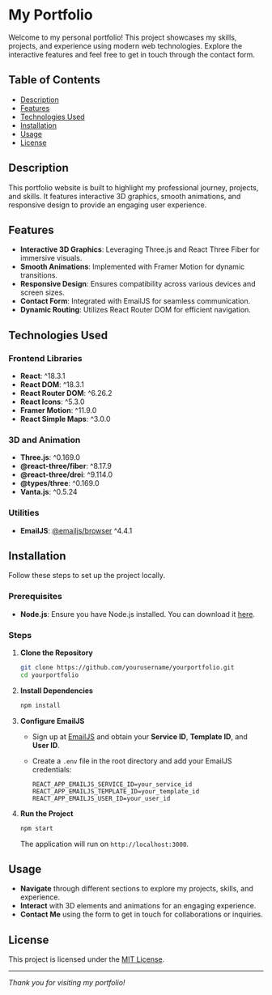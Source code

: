 # My Portfolio

Welcome to my personal portfolio! This project showcases my skills, projects, and experience using modern web technologies. Explore the interactive features and feel free to get in touch through the contact form.

## Table of Contents

- [Description](#description)
- [Features](#features)
- [Technologies Used](#technologies-used)
- [Installation](#installation)
- [Usage](#usage)
- [License](#license)

## Description

This portfolio website is built to highlight my professional journey, projects, and skills. It features interactive 3D graphics, smooth animations, and responsive design to provide an engaging user experience.

## Features

- **Interactive 3D Graphics**: Leveraging Three.js and React Three Fiber for immersive visuals.
- **Smooth Animations**: Implemented with Framer Motion for dynamic transitions.
- **Responsive Design**: Ensures compatibility across various devices and screen sizes.
- **Contact Form**: Integrated with EmailJS for seamless communication.
- **Dynamic Routing**: Utilizes React Router DOM for efficient navigation.

## Technologies Used

### Frontend Libraries

- **React**: ^18.3.1
- **React DOM**: ^18.3.1
- **React Router DOM**: ^6.26.2
- **React Icons**: ^5.3.0
- **Framer Motion**: ^11.9.0
- **React Simple Maps**: ^3.0.0

### 3D and Animation

- **Three.js**: ^0.169.0
- **@react-three/fiber**: ^8.17.9
- **@react-three/drei**: ^9.114.0
- **@types/three**: ^0.169.0
- **Vanta.js**: ^0.5.24

### Utilities

- **EmailJS**: [@emailjs/browser](https://www.npmjs.com/package/@emailjs/browser) ^4.4.1

## Installation

Follow these steps to set up the project locally.

### Prerequisites

- **Node.js**: Ensure you have Node.js installed. You can download it [here](https://nodejs.org/).

### Steps

1. **Clone the Repository**

   ```bash
   git clone https://github.com/yourusername/yourportfolio.git
   cd yourportfolio
   ```

2. **Install Dependencies**

   ```bash
   npm install
   ```

3. **Configure EmailJS**

   - Sign up at [EmailJS](https://www.emailjs.com/) and obtain your **Service ID**, **Template ID**, and **User ID**.
   - Create a `.env` file in the root directory and add your EmailJS credentials:

     ```env
     REACT_APP_EMAILJS_SERVICE_ID=your_service_id
     REACT_APP_EMAILJS_TEMPLATE_ID=your_template_id
     REACT_APP_EMAILJS_USER_ID=your_user_id
     ```

4. **Run the Project**

   ```bash
   npm start
   ```

   The application will run on `http://localhost:3000`.

## Usage

- **Navigate** through different sections to explore my projects, skills, and experience.
- **Interact** with 3D elements and animations for an engaging experience.
- **Contact Me** using the form to get in touch for collaborations or inquiries.


## License

This project is licensed under the [MIT License](LICENSE).

---

*Thank you for visiting my portfolio!*

